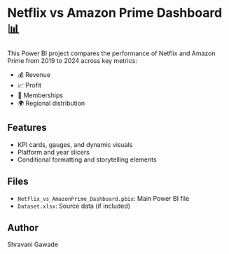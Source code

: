 # Netflix vs Amazon Prime Dashboard 📊

This Power BI project compares the performance of Netflix and Amazon Prime from 2019 to 2024 across key metrics:

- 💰 Revenue
- 📈 Profit
- 👥 Memberships
- 🌍 Regional distribution

## Features
- KPI cards, gauges, and dynamic visuals
- Platform and year slicers
- Conditional formatting and storytelling elements

## Files
- `Netflix_vs_AmazonPrime_Dashboard.pbix`: Main Power BI file
- `Dataset.xlsx`: Source data (if included)

## Author
Shravani Gawade
